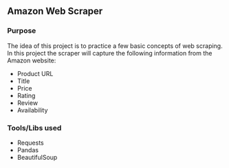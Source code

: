 ## Amazon Web Scraper

### Purpose
The idea of this project is to practice a few basic concepts of web scraping. In this project the scraper will capture the following information from the Amazon website:
- Product URL
- Title
- Price
- Rating
- Review
- Availability

### Tools/Libs used
- Requests
- Pandas
- BeautifulSoup
